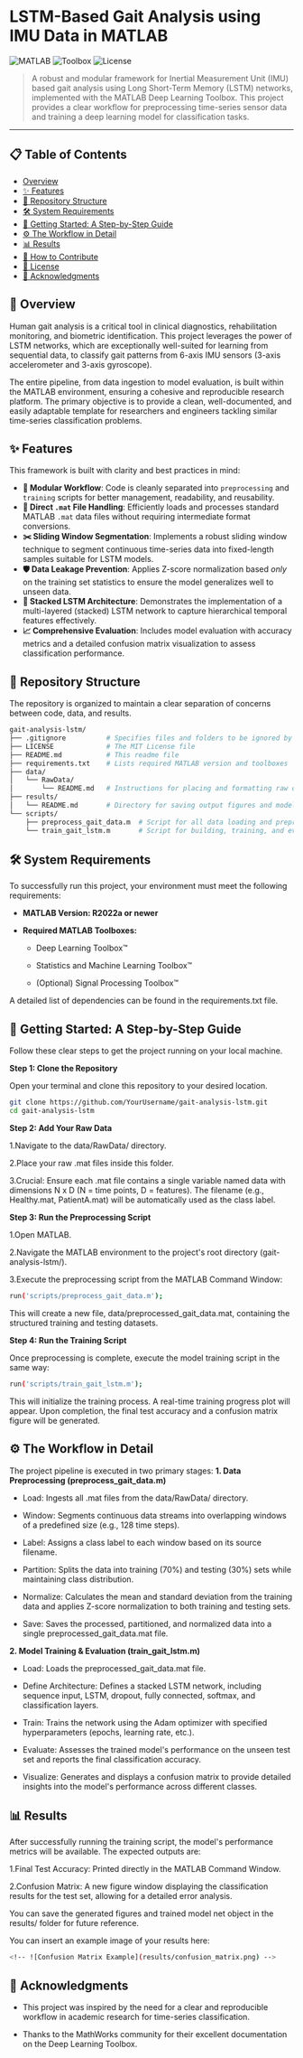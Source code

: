 # LSTM-Based Gait Analysis using IMU Data in MATLAB

![MATLAB](https://img.shields.io/badge/MATLAB-R2023a%2B-orange.svg)
![Toolbox](https://img.shields.io/badge/Toolbox-Deep%20Learning-blue.svg)
![License](https://img.shields.io/badge/License-MIT-green.svg)

> A robust and modular framework for Inertial Measurement Unit (IMU) based gait analysis using Long Short-Term Memory (LSTM) networks, implemented with the MATLAB Deep Learning Toolbox. This project provides a clear workflow for preprocessing time-series sensor data and training a deep learning model for classification tasks.

---

## 📋 Table of Contents

- [Overview](#-overview)
- [✨ Features](#-features)
- [📂 Repository Structure](#-repository-structure)
- [🛠️ System Requirements](#️-system-requirements)
- [🚀 Getting Started: A Step-by-Step Guide](#-getting-started-a-step-by-step-guide)
- [⚙️ The Workflow in Detail](#️-the-workflow-in-detail)
- [📊 Results](#-results)
- [🤝 How to Contribute](#-how-to-contribute)
- [📜 License](#-license)
- [🙏 Acknowledgments](#-acknowledgments)

## 📖 Overview

Human gait analysis is a critical tool in clinical diagnostics, rehabilitation monitoring, and biometric identification. This project leverages the power of LSTM networks, which are exceptionally well-suited for learning from sequential data, to classify gait patterns from 6-axis IMU sensors (3-axis accelerometer and 3-axis gyroscope).

The entire pipeline, from data ingestion to model evaluation, is built within the MATLAB environment, ensuring a cohesive and reproducible research platform. The primary objective is to provide a clean, well-documented, and easily adaptable template for researchers and engineers tackling similar time-series classification problems.

## ✨ Features

This framework is built with clarity and best practices in mind:

- **🔌 Modular Workflow**: Code is cleanly separated into `preprocessing` and `training` scripts for better management, readability, and reusability.
- **📁 Direct `.mat` File Handling**: Efficiently loads and processes standard MATLAB `.mat` data files without requiring intermediate format conversions.
- **✂️ Sliding Window Segmentation**: Implements a robust sliding window technique to segment continuous time-series data into fixed-length samples suitable for LSTM models.
- **🛡️ Data Leakage Prevention**: Applies Z-score normalization based *only* on the training set statistics to ensure the model generalizes well to unseen data.
- **🧠 Stacked LSTM Architecture**: Demonstrates the implementation of a multi-layered (stacked) LSTM network to capture hierarchical temporal features effectively.
- **📈 Comprehensive Evaluation**: Includes model evaluation with accuracy metrics and a detailed confusion matrix visualization to assess classification performance.

## 📂 Repository Structure

The repository is organized to maintain a clear separation of concerns between code, data, and results.

```bash
gait-analysis-lstm/
├── .gitignore          # Specifies files and folders to be ignored by Git
├── LICENSE             # The MIT License file
├── README.md           # This readme file
├── requirements.txt    # Lists required MATLAB version and toolboxes
├── data/
│   └── RawData/
│       └── README.md   # Instructions for placing and formatting raw data
├── results/
│   └── README.md       # Directory for saving output figures and models
└── scripts/
    ├── preprocess_gait_data.m  # Script for all data loading and preprocessing
    └── train_gait_lstm.m       # Script for building, training, and evaluating the model
```

## 🛠️ System Requirements

To successfully run this project, your environment must meet the following requirements:

- **MATLAB Version: R2022a or newer**

- **Required MATLAB Toolboxes:**

  - Deep Learning Toolbox™

  - Statistics and Machine Learning Toolbox™

  - (Optional) Signal Processing Toolbox™

A detailed list of dependencies can be found in the requirements.txt file.

## 🚀 Getting Started: A Step-by-Step Guide

Follow these clear steps to get the project running on your local machine.

**Step 1: Clone the Repository**

Open your terminal and clone this repository to your desired location.

```bash
git clone https://github.com/YourUsername/gait-analysis-lstm.git
cd gait-analysis-lstm
```
  

**Step 2: Add Your Raw Data**

1.Navigate to the data/RawData/ directory.

2.Place your raw .mat files inside this folder.

3.Crucial: Ensure each .mat file contains a single variable named data with dimensions N x D (N = time points, D = features). The filename (e.g., Healthy.mat, PatientA.mat) will be automatically used as the class label.

**Step 3: Run the Preprocessing Script**

1.Open MATLAB.

2.Navigate the MATLAB environment to the project's root directory (gait-analysis-lstm/).

3.Execute the preprocessing script from the MATLAB Command Window:
  ```bash
  run('scripts/preprocess_gait_data.m');
```
      

This will create a new file, data/preprocessed_gait_data.mat, containing the structured training and testing datasets.

**Step 4: Run the Training Script**

Once preprocessing is complete, execute the model training script in the same way:
```bash   
run('scripts/train_gait_lstm.m');
```
      

This will initialize the training process. A real-time training progress plot will appear. Upon completion, the final test accuracy and a confusion matrix figure will be generated.

## ⚙️ The Workflow in Detail

The project pipeline is executed in two primary stages:
**1. Data Preprocessing (preprocess_gait_data.m)**

- Load: Ingests all .mat files from the data/RawData/ directory.

- Window: Segments continuous data streams into overlapping windows of a predefined size (e.g., 128 time steps).

- Label: Assigns a class label to each window based on its source filename.

- Partition: Splits the data into training (70%) and testing (30%) sets while maintaining class distribution.

- Normalize: Calculates the mean and standard deviation from the training data and applies Z-score normalization to both training and testing sets.

- Save: Saves the processed, partitioned, and normalized data into a single preprocessed_gait_data.mat file.

**2. Model Training & Evaluation (train_gait_lstm.m)**

- Load: Loads the preprocessed_gait_data.mat file.

- Define Architecture: Defines a stacked LSTM network, including sequence input, LSTM, dropout, fully connected, softmax, and classification layers.

- Train: Trains the network using the Adam optimizer with specified hyperparameters (epochs, learning rate, etc.).

- Evaluate: Assesses the trained model's performance on the unseen test set and reports the final classification accuracy.

- Visualize: Generates and displays a confusion matrix to provide detailed insights into the model's performance across different classes.

## 📊 Results

After successfully running the training script, the model's performance metrics will be available. The expected outputs are:

1.Final Test Accuracy: Printed directly in the MATLAB Command Window.

2.Confusion Matrix: A new figure window displaying the classification results for the test set, allowing for a detailed error analysis.

You can save the generated figures and trained model net object in the results/ folder for future reference.

You can insert an example image of your results here:
```bash
<!-- ![Confusion Matrix Example](results/confusion_matrix.png) -->
```

## 🙏 Acknowledgments

- This project was inspired by the need for a clear and reproducible workflow in academic research for time-series classification.

- Thanks to the MathWorks community for their excellent documentation on the Deep Learning Toolbox.
